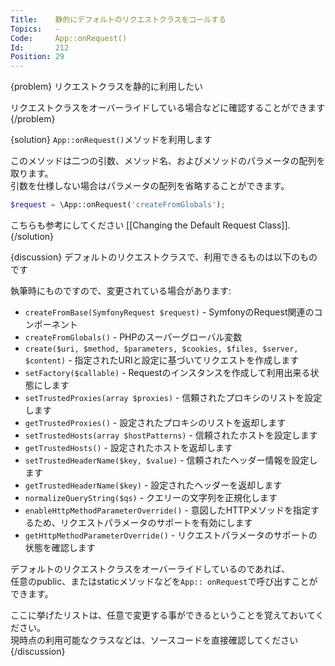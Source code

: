 ```yaml
---
Title:    静的にデフォルトのリクエストクラスをコールする
Topics:   -
Code:     App::onRequest()
Id:       212
Position: 29
---
```


{problem}
リクエストクラスを静的に利用したい

リクエストクラスをオーバーライドしている場合などに確認することができます
{/problem}

{solution}
`App::onRequest()`メソッドを利用します

このメソッドは二つの引数、メソッド名、およびメソッドのパラメータの配列を取ります。  
引数を仕様しない場合はパラメータの配列を省略することができます。

```php
$request = \App::onRequest('createFromGlobals');
```

こちらも参考にしてください [[Changing the Default Request Class]].
{/solution}

{discussion}
デフォルトのリクエストクラスで、利用できるものは以下のものです

執筆時にものですので、変更されている場合があります:

* `createFromBase(SymfonyRequest $request)` - SymfonyのRequest関連のコンポーネント
* `createFromGlobals()` - PHPのスーパーグローバル変数
* `create($uri, $method, $parameters, $cookies, $files, $server, $content)` - 指定されたURIと設定に基づいてリクエストを作成します
* `setFactory($callable)` - Requestのインスタンスを作成して利用出来る状態にします
* `setTrustedProxies(array $proxies)` - 信頼されたプロキシのリストを設定します
* `getTrustedProxies()` - 設定されたプロキシのリストを返却します
* `setTrustedHosts(array $hostPatterns)` - 信頼されたホストを設定します
* `getTrustedHosts()` - 設定されたホストを返却します
* `setTrustedHeaderName($key, $value)` - 信頼されたヘッダー情報を設定します
* `getTrustedHeaderName($key)` - 設定されたヘッダーを返却します
* `normalizeQueryString($qs)` - クエリーの文字列を正規化します
* `enableHttpMethodParameterOverride()` - 意図したHTTPメソッドを指定するため、リクエストパラメータのサポートを有効にします
* `getHttpMethodParameterOverride()` - リクエストパラメータのサポートの状態を確認します

デフォルトのリクエストクラスをオーバーライドしているのであれば、  
任意のpublic、またはstaticメソッドなどを`App:: onRequest`で呼び出すことができます。

ここに挙げたリストは、任意で変更する事ができるということを覚えておいてください。  
現時点の利用可能なクラスなどは、ソースコードを直接確認してください
{/discussion}
